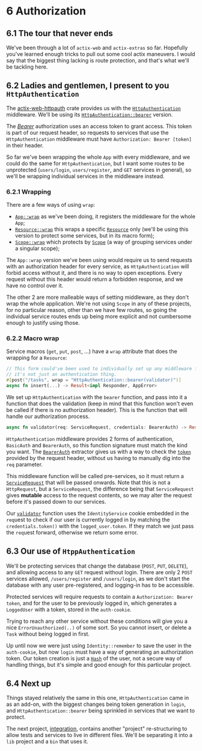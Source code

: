 # 6 Authorization

## 6.1 The tour that never ends

We've been through a lot of `actix-web` and `actix-extras` so far. Hopefully you've learned enough
tricks to pull out some cool actix maneuvers. I would say that the biggest thing lacking is route
protection, and that's what we'll be tackling here.

## 6.2 Ladies and gentlemen, I present to you `HttpAuthentication`

The [actix-web-httpauth](https://github.com/actix/actix-extras/tree/master/actix-web-httpauth) crate
provides us with the
[`HttpAuthentication`](https://docs.rs/actix-web-httpauth/0.6.0-beta.2/actix_web_httpauth/middleware/struct.HttpAuthentication.html#)
middleware. We'll be using its
[`HttpAuthentication::bearer`](https://docs.rs/actix-web-httpauth/0.6.0-beta.2/actix_web_httpauth/middleware/struct.HttpAuthentication.html#method.bearer)
version.

The [_Bearer_](https://datatracker.ietf.org/doc/html/rfc6750) authorization uses an access token to
grant access. This token is part of our request header, so requests to services that use the
`HttpAuthentication` middleware must have `Authorization: Bearer [token]` in their header.

So far we've been wrapping the whole `App` with every middleware, and we could do the same for
`HttpAuthentication`, but I want some routes to be unprotected (`users/login`, `users/register`,
and `GET` services in general), so we'll be wrapping individual services in the middleware instead.

### 6.2.1 Wrapping

There are a few ways of using `wrap`:

- [`App::wrap`](https://docs.rs/actix-web/4.0.0-beta.8/actix_web/struct.App.html#method.wrap) as
  we've been doing, it registers the middleware for the whole `App`;
- [`Resource::wrap`](https://docs.rs/actix-web/4.0.0-beta.8/actix_web/struct.Resource.html#method.wrap)
  this wraps a specific
  [`Resource`](https://docs.rs/actix-web/4.0.0-beta.8/actix_web/struct.Resource.html) only (we'll
  be using this version to protect some services, but in its macro form);
- [`Scope::wrap`](https://docs.rs/actix-web/4.0.0-beta.8/actix_web/struct.Scope.html#method.wrap)
  which protects by [`Scope`](https://docs.rs/actix-web/4.0.0-beta.8/actix_web/struct.Scope.html)
  (a way of grouping services under a singular scope);

The `App::wrap` version we've been using would require us to send requests with an authorization
header for every service, as `HttpAuthentication` will forbid access without it, and there is no way
to open exceptions. Every request without this header would return a forbidden response, and we have
no control over it.

The other 2 are more malleable ways of setting middleware, as they don't wrap the whole application.
We're not using `Scope` in any of these projects, for no particular reason, other than we have few
routes, so going the individual service routes ends up being more explicit and not cumbersome enough
to justify using those.

### 6.2.2 Macro wrap

Service macros (`get`, `put`, `post`, ...) have a `wrap` attribute that does the wrapping for a
`Resource`:

```rust
// This form could've been used to individually set up any middleware for specific services,
// it's not just an authentication thing.
#[post("/tasks", wrap = "HttpAuthentication::bearer(validator)")]
async fn insert(...) -> Result<impl Responder, AppError>
```

We set up `HttpAuthentication` with the `bearer` function, and pass into it a function that does
the validation (keep in mind that this function won't even be called if there is no authorization
header). This is the function that will handle our authorization process.

```rust
async fn validator(req: ServiceRequest, credentials: BearerAuth) -> Result<ServiceRequest, Error>
```

`HttpAuthentication` middleware provides 2 forms of authentication, `BasicAuth` and `BearerAuth`, so
this function signature must match the kind you want.
The [`BearerAuth`](https://docs.rs/actix-web-httpauth/0.6.0-beta.2/actix_web_httpauth/extractors/bearer/struct.BearerAuth.html)
extractor gives us with a way to check the
[`token`](https://docs.rs/actix-web-httpauth/0.6.0-beta.2/actix_web_httpauth/extractors/bearer/struct.BearerAuth.html#method.token)
provided by the request header, without us having to manually dig into the `req` parameter.

This middleware function will be called pre-services, so it must return a
[`ServiceRequest`](https://docs.rs/actix-web/4.0.0-beta.8/actix_web/dev/struct.ServiceRequest.html)
that will be passed onwards. Note that this is not a `HttpRequest`, but a `ServiceRequest`, the
difference being that `ServiceRequest` gives **mutable** access to the request contents, so we may
alter the request before it's passed down to our services.

Our [`validator`](src/main.rs) function uses the `IdentityService` cookie embedded in the `req`uest
to check if our user is currently logged in by matching the `credentials.token()` with the
`logged_user.token`. If they match we just pass the `req`uest forward, otherwise we return some
error.

## 6.3 Our use of `HtppAuthentication`

We'll be protecting services that change the database (`POST`, `PUT`, `DELETE`), and allowing access
to any `GET` request without login. There are only 2 `POST` services allowed, `/users/register` and
`/users/login`, as we don't start the database with any user pre-registered, and logging-in has to
be accessible.

Protected services will require requests to contain a `Authorization: Bearer token`, and for the
user to be previously logged in, which generates a `LoggedUser` with a token, stored in the
`auth-cookie`.

Trying to reach any other service without these conditions will give you a nice
`ErrorUnauthorized(..)` of some sort. So you cannot insert, or delete a `Task` without being logged
in first.

Up until now we were just using `Identity::remember` to save the user in the `auth-cookie`, but now
`login` must have a way of generating an authorization token.
Our token creation is just a [`Hash`](https://doc.rust-lang.org/std/hash/trait.Hash.html) of the
user, not a secure way of handling things, but it's simple and good enough for this particular
project.

## 6.4 Next up

Things stayed relatively the same in this one, `HttpAuthentication` came in as an add-on, with the
biggest changes being token generation in `login`, and `HttpAuthentication::bearer` being sprinkled
in services that we want to protect.

The next project, [integration](../integration/), contains another "project" re-structuring to allow
tests and services to live in different files. We'll be separating it into a `lib` project and a
`bin` that uses it.
